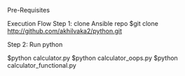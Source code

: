 Pre-Requisites

Execution Flow
Step 1: clone Ansible repo
$git clone http://github.com/akhilvaka2/python.git

Step 2: Run python 

$python calculator.py
$python calculator_oops.py
$python calculator_functional.py


